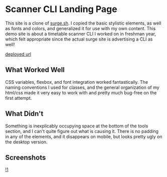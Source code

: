 # Scanner CLI Landing Page

This site is a clone of [surge.sh](https://surge.sh). I copied the basic stylistic elements, as well as fonts and colors, and generalized it for use with my own content. This demo site is about a timetable scanner CLI I worked on in freshman year, which felt appropriate since the actual surge site is advertising a CLI as well!

[deployed url](http://url-if-deployed-here)

## What Worked Well

CSS variables, flexbox, and font integration worked fantastically. The naming conventions I used for classes, and the general organization of my html/css made it very easy to work with and pretty much bug-free on the first attempt.

## What Didn't

Something is inexplicably occupying space at the bottom of the tools section, and I can't quite figure out what is causing it. There is no padding in any of the elements, and it disappears on mobile, but looks pretty ugly on the desktop version.

## Screenshots

[!1](./screenshots/1.png)

